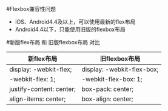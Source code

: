 #Flexbox兼容性问题

- iOS、Android4.4及以上，可以使用最新的flex布局
- Android4.4以下，只能使用旧版的flexbox布局

#新版flex布局 和 旧版flexbox布局 对比

新flex布局                | 旧flexbox布局
-------------------------|---------------------------
display: -webkit-flex;   | display: -webkit-flex-box;
-webkit-flex: 1;         | -webkit-flex-box: 1;
justify-content: center; | box-pack: center;
align-items: center;     | box-align: center;




